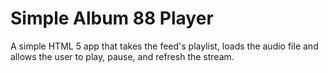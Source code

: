 # Simple Album 88 Player

A simple HTML 5 app that takes the feed's playlist, loads the audio file and allows the user to play, pause, and refresh the stream.